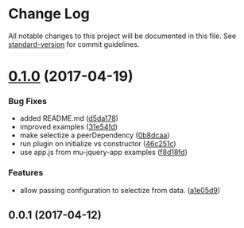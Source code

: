 # Change Log

All notable changes to this project will be documented in this file. See [standard-version](https://github.com/conventional-changelog/standard-version) for commit guidelines.

<a name="0.1.0"></a>
# [0.1.0](https://github.com/mu-lib/mu-jquery-widget-selectize/compare/v0.0.1...v0.1.0) (2017-04-19)


### Bug Fixes

* added README.md ([d5da178](https://github.com/mu-lib/mu-jquery-widget-selectize/commit/d5da178))
* improved examples ([31e54fd](https://github.com/mu-lib/mu-jquery-widget-selectize/commit/31e54fd))
* make selectize a peerDependency ([0b8dcaa](https://github.com/mu-lib/mu-jquery-widget-selectize/commit/0b8dcaa))
* run plugin on initialize vs constructor ([46c251c](https://github.com/mu-lib/mu-jquery-widget-selectize/commit/46c251c))
* use app.js from mu-jquery-app examples ([f8d18fd](https://github.com/mu-lib/mu-jquery-widget-selectize/commit/f8d18fd))


### Features

* allow passing configuration to selectize from data. ([a1e05d9](https://github.com/mu-lib/mu-jquery-widget-selectize/commit/a1e05d9))



<a name="0.0.1"></a>
## 0.0.1 (2017-04-12)
